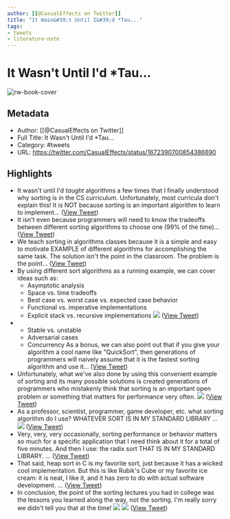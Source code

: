 ```yaml
---
author: [[@CasualEffects on Twitter]]
title: "It Wasn&#39;t Until I&#39;d *Tau..."
tags: 
- tweets
- literature-note
---
```

# It Wasn't Until I'd *Tau...

![rw-book-cover](https://pbs.twimg.com/profile_images/1281529114667765761/vaWqlj2Z.jpg)

## Metadata
- Author: [[@CasualEffects on Twitter]]
- Full Title: It Wasn't Until I'd *Tau...
- Category: #tweets
- URL: https://twitter.com/CasualEffects/status/1672390700854386690

## Highlights
- It wasn't until I'd *taught* algorithms a few times that I finally understood why sorting is in the CS curriculum. Unfortunately, most curricula don't explain this!
  It is NOT because sorting is an important algorithm to learn to implement... ([View Tweet](https://twitter.com/CasualEffects/status/1672390700854386690))
- It isn't even because programmers will need to know the tradeoffs between different sorting algorithms to choose one (99% of the time)... ([View Tweet](https://twitter.com/CasualEffects/status/1672390846958673923))
- We teach sorting in algorithms classes because it is a simple and easy to motivate EXAMPLE of different algorithms for accomplishing the same task. The solution isn't the point in the classroom. The problem is the point... ([View Tweet](https://twitter.com/CasualEffects/status/1672391058959761408))
- By using different sort algorithms as a running example, we can cover ideas such as:
  - Asymptotic analysis
  - Space vs. time tradeoffs
  - Best case vs. worst case vs. expected case behavior
  - Functional vs. imperative implementations
  - Explicit stack vs. recursive implementations 
  ![](https://pbs.twimg.com/media/FzWG5bGX0AU3J-9.png) ([View Tweet](https://twitter.com/CasualEffects/status/1672391499500093440))
- - Stable vs. unstable 
  - Adversarial cases
  - Concurrency
  As a bonus, we can also point out that if you give your algorithm a cool name like "QuickSort", then generations of programmers will naively assume that it is the fastest sorting algorithm and use it... ([View Tweet](https://twitter.com/CasualEffects/status/1672391799879475203))
- Unfortunately, what we've also done by using this convenient example of sorting and its many possible solutions is created generations of programmers who mistakenly think that sorting is an important open problem or something that matters for performance very often. 
  ![](https://pbs.twimg.com/media/FzWHmI3XsAAdHf7.png) ([View Tweet](https://twitter.com/CasualEffects/status/1672392224187854849))
- As a professor, scientist, programmer, game developer, etc. what sorting algorithm do I use?
  WHATEVER SORT IS IN MY STANDARD LIBRARY
  ... 
  ![](https://pbs.twimg.com/media/FzWH-bFWwAMZKaq.png) ([View Tweet](https://twitter.com/CasualEffects/status/1672392659921403904))
- Very, very, very occasionally, sorting performance or behavior matters so much for a specific application that I need think about it for a total of five minutes.
  And then I use:
  the radix sort THAT IS IN MY STANDARD LIBRARY.
  ... ([View Tweet](https://twitter.com/CasualEffects/status/1672392903098880002))
- That said, heap sort in C is my favorite sort, just because it has a wicked cool implementation. But this is like Rubik's Cube or my favorite ice cream: it is neat, I like it, and it has zero to do with actual software development.
  ... ([View Tweet](https://twitter.com/CasualEffects/status/1672393240278966275))
- In conclusion, the point of the sorting lectures you had in college was the lessons you learned along the way, not the sorting. I'm really sorry we didn't tell you that at the time! 
  ![](https://pbs.twimg.com/media/FzWI_WQWwAIcAxw.png) 
  ![](https://pbs.twimg.com/media/FzWJLbtWwAEh2v_.png) ([View Tweet](https://twitter.com/CasualEffects/status/1672393670417342471))
